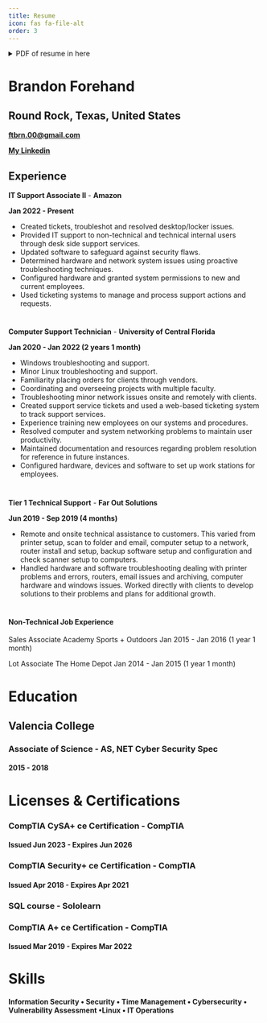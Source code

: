 ```yaml
---
title: Resume
icon: fas fa-file-alt
order: 3
---
```


<details>

<summary>PDF of resume in here </summary>

Resume-Brandon-Forehand.pdf

</details>



# Brandon Forehand
## Round Rock, Texas, United States
**ftbrn.00@gmail.com**

**[My Linkedin](linkedin.com/in/brandon-forehand-603142153)**

Experience
---

**IT Support Associate II** - **Amazon**

**Jan 2022 - Present**
- Created tickets, troubleshot and resolved desktop/locker issues.
- Provided IT support to non-technical and technical internal users through desk side support services.
- Updated software to safeguard against security flaws.
- Determined hardware and network system issues using proactive troubleshooting techniques.
- Configured hardware and granted system permissions to new and current employees.
- Used ticketing systems to manage and process support actions and requests.
#
#

**Computer Support Technician** - **University of Central Florida**

**Jan 2020 - Jan 2022 (2 years 1 month)**
- Windows troubleshooting and support.
- Minor Linux troubleshooting and support.
- Familiarity placing orders for clients through vendors.
- Coordinating and overseeing projects with multiple faculty.
- Troubleshooting minor network issues onsite and remotely with clients.
- Created support service tickets and used a web-based ticketing system to track support services.
- Experience training new employees on our systems and procedures.
- Resolved computer and system networking problems to maintain user productivity.
- Maintained documentation and resources regarding problem resolution for reference in future instances.
- Configured hardware, devices and software to set up work stations for employees.
#
#

**Tier 1 Technical Support** - **Far Out Solutions**

**Jun 2019 - Sep 2019 (4 months)**
- Remote and onsite technical assistance to customers. This varied from printer setup, scan to folder and email, computer setup to a network, router install and setup, backup software setup and configuration and check scanner setup to computers.
- Handled hardware and software troubleshooting dealing with printer problems and errors, routers, email issues and archiving, computer hardware and windows issues. Worked directly with clients to develop solutions to their problems and plans for additional growth.
#

#### Non-Technical Job Experience

Sales Associate
Academy Sports + Outdoors
Jan 2015 - Jan 2016 (1 year 1 month)

Lot Associate
The Home Depot
Jan 2014 - Jan 2015 (1 year 1 month)



# Education

## Valencia College
### Associate of Science - AS, NET Cyber Security Spec
#### 2015 - 2018


# Licenses & Certifications
### CompTIA CySA+ ce Certification - CompTIA
#### Issued Jun 2023 - Expires Jun 2026


### CompTIA Security+ ce Certification - CompTIA
#### Issued Apr 2018 - Expires Apr 2021



### SQL course - Sololearn


### CompTIA A+ ce Certification - CompTIA
#### Issued Mar 2019 - Expires Mar 2022


# Skills

#### Information Security • Security • Time Management • Cybersecurity • Vulnerability Assessment •Linux • IT Operations

